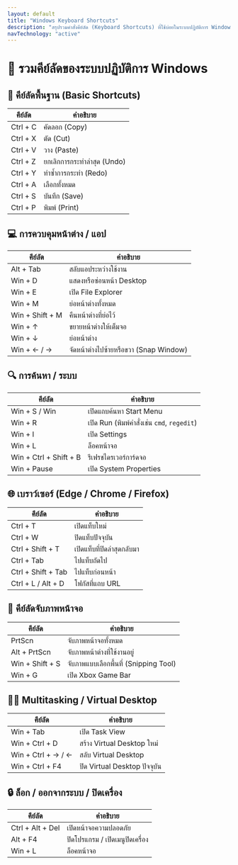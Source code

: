 ```yaml
---
layout: default
title: "Windows Keyboard Shortcuts"
description: "สรุปรวมคำสั่งคีย์ลัด (Keyboard Shortcuts) ที่ใช้บ่อยในระบบปฏิบัติการ Windows โดยจัดกลุ่มตามหมวดหมู่ เพื่อให้ใช้งานและจดจำได้ง่ายขึ้น"
navTechnology: "active"
---
```

# 🔑 รวมคีย์ลัดของระบบปฏิบัติการ Windows

## 🎯 คีย์ลัดพื้นฐาน (Basic Shortcuts)
| คีย์ลัด | คำอธิบาย |
|--------|-----------|
| Ctrl + C | คัดลอก (Copy) |
| Ctrl + X | ตัด (Cut) |
| Ctrl + V | วาง (Paste) |
| Ctrl + Z | ยกเลิกการกระทำล่าสุด (Undo) |
| Ctrl + Y | ทำซ้ำการกระทำ (Redo) |
| Ctrl + A | เลือกทั้งหมด |
| Ctrl + S | บันทึก (Save) |
| Ctrl + P | พิมพ์ (Print) |

## 💻 การควบคุมหน้าต่าง / แอป
| คีย์ลัด | คำอธิบาย |
|--------|-----------|
| Alt + Tab | สลับแอประหว่างใช้งาน |
| Win + D | แสดงหรือซ่อนหน้า Desktop |
| Win + E | เปิด File Explorer |
| Win + M | ย่อหน้าต่างทั้งหมด |
| Win + Shift + M | คืนหน้าต่างที่ย่อไว้ |
| Win + ↑ | ขยายหน้าต่างให้เต็มจอ |
| Win + ↓ | ย่อหน้าต่าง |
| Win + ← / → | จัดหน้าต่างไปซ้ายหรือขวา (Snap Window) |

## 🔍 การค้นหา / ระบบ
| คีย์ลัด | คำอธิบาย |
|--------|-----------|
| Win + S / Win | เปิดแถบค้นหา Start Menu |
| Win + R | เปิด Run (พิมพ์คำสั่งเช่น `cmd`, `regedit`) |
| Win + I | เปิด Settings |
| Win + L | ล็อคหน้าจอ |
| Win + Ctrl + Shift + B | รีเฟรชไดรเวอร์การ์ดจอ |
| Win + Pause | เปิด System Properties |

## 🌐 เบราว์เซอร์ (Edge / Chrome / Firefox)
| คีย์ลัด | คำอธิบาย |
|--------|-----------|
| Ctrl + T | เปิดแท็บใหม่ |
| Ctrl + W | ปิดแท็บปัจจุบัน |
| Ctrl + Shift + T | เปิดแท็บที่ปิดล่าสุดกลับมา |
| Ctrl + Tab | ไปแท็บถัดไป |
| Ctrl + Shift + Tab | ไปแท็บก่อนหน้า |
| Ctrl + L / Alt + D | โฟกัสที่แถบ URL |

## 🎥 คีย์ลัดจับภาพหน้าจอ
| คีย์ลัด | คำอธิบาย |
|--------|-----------|
| PrtScn | จับภาพหน้าจอทั้งหมด |
| Alt + PrtScn | จับภาพหน้าต่างที่ใช้งานอยู่ |
| Win + Shift + S | จับภาพแบบเลือกพื้นที่ (Snipping Tool) |
| Win + G | เปิด Xbox Game Bar |

## 👨‍💻 Multitasking / Virtual Desktop
| คีย์ลัด | คำอธิบาย |
|--------|-----------|
| Win + Tab | เปิด Task View |
| Win + Ctrl + D | สร้าง Virtual Desktop ใหม่ |
| Win + Ctrl + → / ← | สลับ Virtual Desktop |
| Win + Ctrl + F4 | ปิด Virtual Desktop ปัจจุบัน |

## 🔒 ล็อก / ออกจากระบบ / ปิดเครื่อง
| คีย์ลัด | คำอธิบาย |
|--------|-----------|
| Ctrl + Alt + Del | เปิดหน้าจอความปลอดภัย |
| Alt + F4 | ปิดโปรแกรม / เปิดเมนูปิดเครื่อง |
| Win + L | ล็อคหน้าจอ |